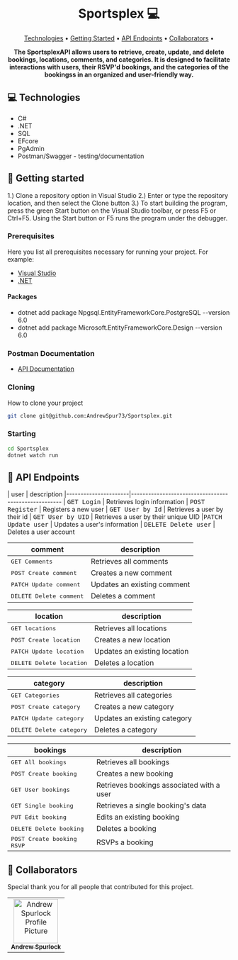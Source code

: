 <h1 align="center" style="font-weight: bold;">Sportsplex 💻</h1>

<p align="center">
 <a href="#tech">Technologies</a> • 
 <a href="#started">Getting Started</a> • 
  <a href="#routes">API Endpoints</a> •
 <a href="#colab">Collaborators</a> •
</p>

<p align="center">
    <b>The SportsplexAPI allows users to retrieve, create, update, and delete bookings, locations, comments, and categories. It is designed to facilitate interactions with users, their RSVP'd bookings, and the categories of the bookingss in an organized and user-friendly way.</b>
</p>

<h2 id="technologies">💻 Technologies</h2>

- C#
- .NET
- SQL
- EFcore
- PgAdmin
- Postman/Swagger - testing/documentation

<h2 id="started">🚀 Getting started</h2>

1.) Clone a repository option in Visual Studio 2.) Enter or type the repository location, and then select the Clone button 3.) To start building the program, press the green Start button on the Visual Studio toolbar, or press F5 or Ctrl+F5. Using the Start button or F5 runs the program under the debugger.

<h3>Prerequisites</h3>

Here you list all prerequisites necessary for running your project. For example:

- [Visual Studio](https://visualstudio.microsoft.com/)
- [.NET](https://dotnet.microsoft.com/en-us/download/dotnet/8.0)
 
<h4>Packages</h4>

- dotnet add package Npgsql.EntityFrameworkCore.PostgreSQL --version 6.0
- dotnet add package Microsoft.EntityFrameworkCore.Design --version 6.0

<h3>Postman Documentation</h3>

- [API Documentation](https://documenter.getpostman.com/view/31982709/2sAYBVgWX2)

<h3>Cloning</h3>

How to clone your project

```bash
git clone git@github.com:AndrewSpur73/Sportsplex.git
```

<h3>Starting</h3>

```bash
cd Sportsplex
dotnet watch run
```

<h2 id="routes">📍 API Endpoints</h2>
​
| user          | description                                          
|----------------------|-----------------------------------------------------
| <kbd>GET Login</kbd> |	Retrieves login information
| <kbd>POST Register</kbd> |	Registers a new user
| <kbd>GET User by Id</kbd> |	Retrieves a user by their id
| <kbd>GET User by UID</kbd> |	Retrieves a user by their unique UID
|<kbd>PATCH Update user</kbd> |	Updates a user's information
| <kbd>DELETE Delete user</kbd> |	Deletes a user account

| comment         | description                                          
|----------------------|-----------------------------------------------------
|<kbd>GET Comments</kbd> |	Retrieves all comments
|<kbd>POST Create comment</kbd> |	Creates a new comment
|<kbd>PATCH Update comment</kbd> |	Updates an existing comment
|<kbd>DELETE Delete comment</kbd> |	Deletes a comment

| location          | description                                          
|----------------------|-----------------------------------------------------
|<kbd>GET locations</kbd> |	Retrieves all locations
|<kbd>POST Create location</kbd> |	Creates a new location
|<kbd>PATCH Update location</kbd> |	Updates an existing location
|<kbd>DELETE Delete location</kbd> |	Deletes a location

| category          | description                                          
|----------------------|-----------------------------------------------------
|<kbd>GET Categories</kbd> |	Retrieves all categories
|<kbd>POST Create category</kbd> |	Creates a new category
|<kbd>PATCH Update category</kbd> |	Updates an existing category
|<kbd>DELETE Delete category</kbd> |	Deletes a category

| bookings          | description                                          
|----------------------|-----------------------------------------------------
|<kbd>GET All bookings</kbd> |	Retrieves all bookings
|<kbd>POST Create booking</kbd> |	Creates a new booking
|<kbd>GET User bookings</kbd>	| Retrieves bookings associated with a user
|<kbd>GET Single booking</kbd> |	Retrieves a single booking's data
|<kbd>PUT Edit booking</kbd> |	Edits an existing booking
|<kbd>DELETE Delete booking</kbd> |	Deletes a booking
|<kbd>POST Create booking RSVP</kbd> |	RSVPs a booking

<h2 id="colab">🤝 Collaborators</h2>

Special thank you for all people that contributed for this project.

<table>
  <tr>
    <td align="center">
      <a href="#">
        <img src="https://avatars.githubusercontent.com/u/153697028?v=4" width="100px;" alt="Andrew Spurlock Profile Picture"/><br>
        <sub>
          <b>Andrew Spurlock</b>
        </sub>
      </a>
    </td>
  </tr>
</table>
